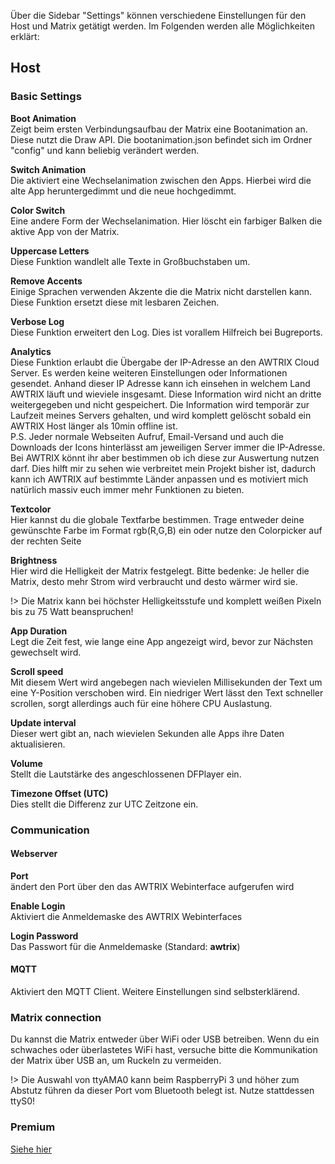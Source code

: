 Über die Sidebar "Settings" können verschiedene Einstellungen für den Host und Matrix getätigt werden. Im Folgenden werden alle Möglichkeiten erklärt:

## Host
###  Basic Settings 

**Boot Animation**  
Zeigt beim ersten Verbindungsaufbau der Matrix eine Bootanimation an.
Diese nutzt die Draw API. Die bootanimation.json befindet sich im Ordner "config" und kann beliebig verändert werden.

**Switch Animation**  
Die aktiviert eine Wechselanimation zwischen den Apps. Hierbei wird die alte App heruntergedimmt und die neue hochgedimmt.

**Color Switch**  
Eine andere Form der Wechselanimation. Hier löscht ein farbiger Balken die aktive App von der Matrix.

**Uppercase Letters**  
Diese Funktion wandlelt alle Texte in Großbuchstaben um.

**Remove Accents**  
Einige Sprachen verwenden Akzente die die Matrix nicht darstellen kann. Diese Funktion ersetzt diese mit lesbaren Zeichen.

**Verbose Log**  
Diese Funktion erweitert den Log. Dies ist vorallem Hilfreich bei Bugreports.

**Analytics**  
Diese Funktion erlaubt die Übergabe der IP-Adresse an den AWTRIX Cloud Server. Es werden keine weiteren Einstellungen oder Informationen gesendet.
Anhand dieser IP Adresse kann ich einsehen in welchem Land AWTRIX läuft und wieviele insgesamt. Diese Information wird nicht an dritte weitergegeben und nicht gespeichert.
Die Information wird temporär zur Laufzeit meines Servers gehalten, und wird komplett gelöscht sobald ein AWTRIX Host länger als 10min offline ist.  
P.S. Jeder normale Webseiten Aufruf, Email-Versand und auch die Downloads der Icons hinterlässt am jeweiligen Server immer die IP-Adresse. Bei AWTRIX könnt ihr aber bestimmen ob ich diese zur Auswertung nutzen darf. Dies hilft mir zu sehen wie verbreitet mein Projekt bisher ist, dadurch kann ich AWTRIX auf bestimmte Länder anpassen und es motiviert mich natürlich massiv euch immer mehr Funktionen zu bieten.

**Textcolor**  
Hier kannst du die globale Textfarbe bestimmen.
Trage entweder deine gewünschte Farbe im Format rgb(R,G,B) ein oder nutze den Colorpicker auf der rechten Seite

**Brightness**  
Hier wird die Helligkeit der Matrix festgelegt. Bitte bedenke: Je heller die Matrix, desto mehr Strom wird verbraucht und desto wärmer wird sie. 

!> Die Matrix kann bei höchster Helligkeitsstufe und komplett weißen Pixeln bis zu 75 Watt beanspruchen!

**App Duration**  
Legt die Zeit fest, wie lange eine App angezeigt wird, bevor zur Nächsten gewechselt wird.

**Scroll speed**  
Mit diesem Wert wird angebegen nach wievielen Millisekunden der Text um eine Y-Position verschoben wird. Ein niedriger Wert lässt den Text schneller scrollen, sorgt allerdings auch für eine höhere CPU Auslastung.

**Update interval**  
Dieser wert gibt an, nach wievielen Sekunden alle Apps ihre Daten aktualisieren.

**Volume**  
Stellt die Lautstärke des angeschlossenen DFPlayer ein.

**Timezone Offset (UTC)**  
Dies stellt die Differenz zur UTC Zeitzone ein.

### Communication

#### Webserver
**Port**   
ändert den Port über den das AWTRIX Webinterface aufgerufen wird

**Enable Login**  
Aktiviert die Anmeldemaske des AWTRIX Webinterfaces

**Login Password**  
Das Passwort für die Anmeldemaske (Standard: **awtrix**)

#### MQTT
Aktiviert den MQTT Client. Weitere Einstellungen sind selbsterklärend.

### Matrix connection
Du kannst die Matrix entweder über WiFi oder USB betreiben. Wenn du ein schwaches oder überlastetes WiFi hast, versuche bitte die Kommunikation der Matrix über USB an, um Ruckeln zu vermeiden. 

!> Die Auswahl von ttyAMA0 kann beim RaspberryPi 3 und höher zum Abstutz führen da dieser Port vom Bluetooth belegt ist. Nutze stattdessen  ttyS0!

### Premium
[Siehe hier](de-de/premium.md)

